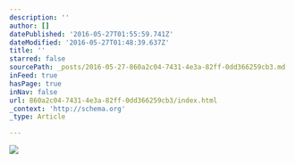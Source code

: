 ```yaml
---
description: ''
author: []
datePublished: '2016-05-27T01:55:59.741Z'
dateModified: '2016-05-27T01:48:39.637Z'
title: ''
starred: false
sourcePath: _posts/2016-05-27-860a2c04-7431-4e3a-82ff-0dd366259cb3.md
inFeed: true
hasPage: true
inNav: false
url: 860a2c04-7431-4e3a-82ff-0dd366259cb3/index.html
_context: 'http://schema.org'
_type: Article

---
```

![](https://the-grid-user-content.s3-us-west-2.amazonaws.com/2c1077e6-e9b5-46d0-b77c-415f1e675d55.jpg)